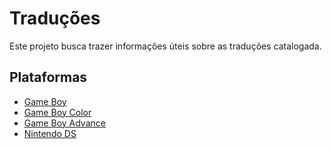 # Traduções

Este projeto busca trazer informações úteis sobre as traduções catalogada.

## Plataformas

* [Game Boy](traducoes/game-boy/)
* [Game Boy Color](traducoes/game-boy-color/)
* [Game Boy Advance](traducoes/game-boy-advance/)
* [Nintendo DS](traducoes/nintendo-ds/)